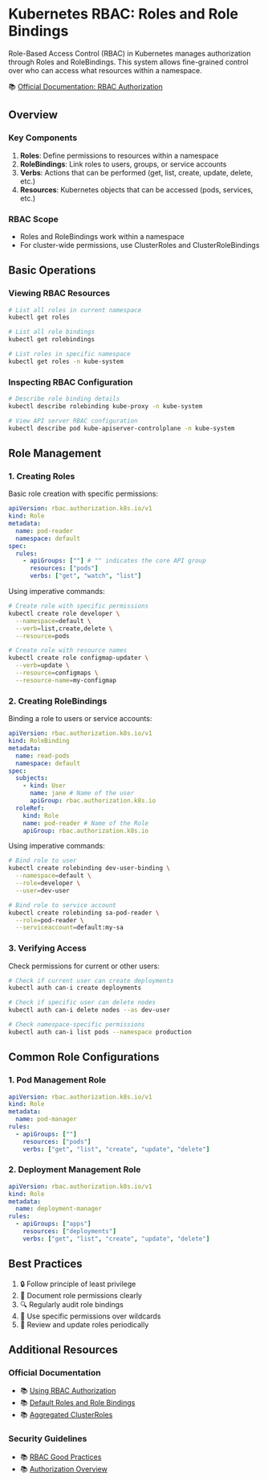 # Kubernetes RBAC: Roles and Role Bindings

Role-Based Access Control (RBAC) in Kubernetes manages authorization through Roles and RoleBindings. This system allows fine-grained control over who can access what resources within a namespace.

📚 [Official Documentation: RBAC Authorization](https://kubernetes.io/docs/reference/access-authn-authz/rbac/)

## Overview

### Key Components

1. **Roles**: Define permissions to resources within a namespace
2. **RoleBindings**: Link roles to users, groups, or service accounts
3. **Verbs**: Actions that can be performed (get, list, create, update, delete, etc.)
4. **Resources**: Kubernetes objects that can be accessed (pods, services, etc.)

### RBAC Scope

- Roles and RoleBindings work within a namespace
- For cluster-wide permissions, use ClusterRoles and ClusterRoleBindings

## Basic Operations

### Viewing RBAC Resources

```bash
# List all roles in current namespace
kubectl get roles

# List all role bindings
kubectl get rolebindings

# List roles in specific namespace
kubectl get roles -n kube-system
```

### Inspecting RBAC Configuration

```bash
# Describe role binding details
kubectl describe rolebinding kube-proxy -n kube-system

# View API server RBAC configuration
kubectl describe pod kube-apiserver-controlplane -n kube-system
```

## Role Management

### 1. Creating Roles

Basic role creation with specific permissions:

```yaml
apiVersion: rbac.authorization.k8s.io/v1
kind: Role
metadata:
  name: pod-reader
  namespace: default
spec:
  rules:
    - apiGroups: [""] # "" indicates the core API group
      resources: ["pods"]
      verbs: ["get", "watch", "list"]
```

Using imperative commands:

```bash
# Create role with specific permissions
kubectl create role developer \
  --namespace=default \
  --verb=list,create,delete \
  --resource=pods

# Create role with resource names
kubectl create role configmap-updater \
  --verb=update \
  --resource=configmaps \
  --resource-name=my-configmap
```

### 2. Creating RoleBindings

Binding a role to users or service accounts:

```yaml
apiVersion: rbac.authorization.k8s.io/v1
kind: RoleBinding
metadata:
  name: read-pods
  namespace: default
spec:
  subjects:
    - kind: User
      name: jane # Name of the user
      apiGroup: rbac.authorization.k8s.io
  roleRef:
    kind: Role
    name: pod-reader # Name of the Role
    apiGroup: rbac.authorization.k8s.io
```

Using imperative commands:

```bash
# Bind role to user
kubectl create rolebinding dev-user-binding \
  --namespace=default \
  --role=developer \
  --user=dev-user

# Bind role to service account
kubectl create rolebinding sa-pod-reader \
  --role=pod-reader \
  --serviceaccount=default:my-sa
```

### 3. Verifying Access

Check permissions for current or other users:

```bash
# Check if current user can create deployments
kubectl auth can-i create deployments

# Check if specific user can delete nodes
kubectl auth can-i delete nodes --as dev-user

# Check namespace-specific permissions
kubectl auth can-i list pods --namespace production
```

## Common Role Configurations

### 1. Pod Management Role

```yaml
apiVersion: rbac.authorization.k8s.io/v1
kind: Role
metadata:
  name: pod-manager
rules:
  - apiGroups: [""]
    resources: ["pods"]
    verbs: ["get", "list", "create", "update", "delete"]
```

### 2. Deployment Management Role

```yaml
apiVersion: rbac.authorization.k8s.io/v1
kind: Role
metadata:
  name: deployment-manager
rules:
  - apiGroups: ["apps"]
    resources: ["deployments"]
    verbs: ["get", "list", "create", "update", "delete"]
```

## Best Practices

1. 🔒 Follow principle of least privilege
2. 📝 Document role permissions clearly
3. 🔍 Regularly audit role bindings
4. 🎯 Use specific permissions over wildcards
5. 🔄 Review and update roles periodically

## Additional Resources

### Official Documentation

- 📚 [Using RBAC Authorization](https://kubernetes.io/docs/reference/access-authn-authz/rbac/)
- 📚 [Default Roles and Role Bindings](https://kubernetes.io/docs/reference/access-authn-authz/rbac/#default-roles-and-role-bindings)
- 📚 [Aggregated ClusterRoles](https://kubernetes.io/docs/reference/access-authn-authz/rbac/#aggregated-clusterroles)

### Security Guidelines

- 📚 [RBAC Good Practices](https://kubernetes.io/docs/concepts/security/rbac-good-practices/)
- 📚 [Authorization Overview](https://kubernetes.io/docs/reference/access-authn-authz/authorization/)
